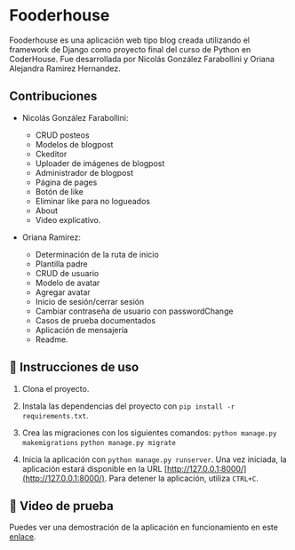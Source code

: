 # Fooderhouse

Fooderhouse es una aplicación web tipo blog creada utilizando el framework de Django como proyecto final del curso de Python en CoderHouse. Fue desarrollada por Nicolás González Farabollini y Oriana Alejandra Ramirez Hernandez.

## Contribuciones

- Nicolás González Farabollini: 
  - CRUD posteos
  - Modelos de blogpost
  - Ckeditor
  - Uploader de imágenes de blogpost
  - Administrador de blogpost
  - Página de pages
  - Botón de like
  - Eliminar like para no logueados
  - About
  - Video explicativo.

- Oriana Ramirez: 
  - Determinación de la ruta de inicio
  - Plantilla padre
  - CRUD de usuario
  - Modelo de avatar
  - Agregar avatar
  - Inicio de sesión/cerrar sesión
  - Cambiar contraseña de usuario con passwordChange
  - Casos de prueba documentados
  - Aplicación de mensajería
  - Readme.

## 🚀 Instrucciones de uso

1. Clona el proyecto.
2. Instala las dependencias del proyecto con `pip install -r requirements.txt`.
3. Crea las migraciones con los siguientes comandos:
`python manage.py makemigrations`
`python manage.py migrate`

4. Inicia la aplicación con `python manage.py runserver`. Una vez iniciada, la aplicación estará disponible en la URL [http://127.0.0.1:8000/](http://127.0.0.1:8000/). Para detener la aplicación, utiliza `CTRL+C`.

## 🎥 Video de prueba

Puedes ver una demostración de la aplicación en funcionamiento en este [enlace](https://www.youtube.com/watch?v=HkcckH1KV5Y).
